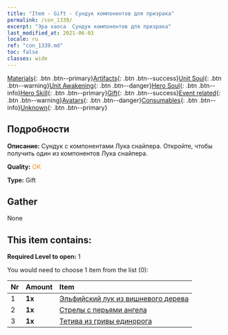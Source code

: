 ```yaml
---
title: "Item - Gift - Сундук компонентов для призрака"
permalink: /con_1339/
excerpt: "Эра хаоса  Сундук компонентов для призрака"
last_modified_at: 2021-06-03
locale: ru
ref: "con_1339.md"
toc: false
classes: wide
---
```

 [Materials](/ItemsRU/){: .btn .btn--primary}[Artifacts](/ItemsRU/Artifacts/){: .btn .btn--success}[Unit Soul](/ItemsRU/UnitSoul/){: .btn .btn--warning}[Unit Awakening](/ItemsRU/UnitAwakening/){: .btn .btn--danger}[Hero Soul](/ItemsRU/HeroSoul/){: .btn .btn--info}[Hero Skill](/ItemsRU/HeroSkill/){: .btn .btn--primary}[Gift](/ItemsRU/Gift/){: .btn .btn--success}[Event related](/ItemsRU/Events/){: .btn .btn--warning}[Avatars](/ItemsRU/Avatars/){: .btn .btn--danger}[Consumables](/ItemsRU/Consumables/){: .btn .btn--info}[Unknown](/ItemsRU/Unknown/){: .btn .btn--primary}

## Подробности
 **Описание:** Сундук с компонентами Лука снайпера. Откройте, чтобы получить один из компонентов Лука снайпера.

 **Quality:** <span style="color: #FF8C00">OK</span>

 **Type:** Gift

## Gather

  None

## This item contains:

 **Required Level to open:** 1

 You would need to choose 1 item from the list (0):

  | Nr | Amount |     Item    |
  |:---|:-------|:------------|
  | 1 |  **1x** | [Эльфийский лук из вишневого дерева](/ItemsRU/art_103/) |  | 
  | 2 |  **1x** | [Стрелы с перьями ангела](/ItemsRU/art_104/) |  | 
  | 3 |  **1x** | [Тетива из гривы единорога](/ItemsRU/art_105/) |  | 
